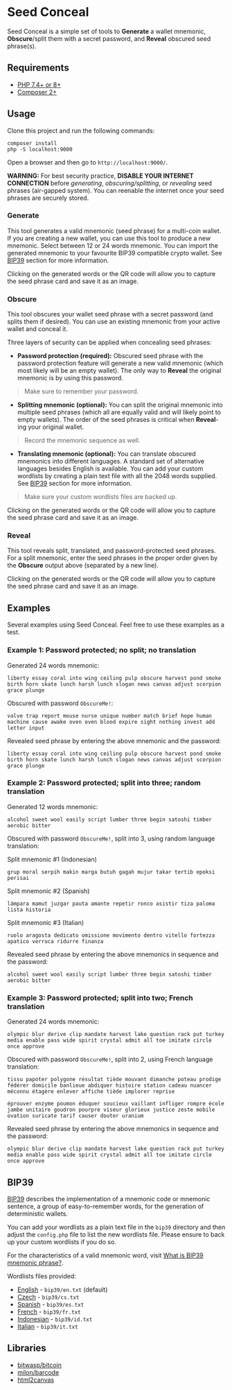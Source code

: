 # Seed Conceal

Seed Conceal is a simple set of tools to **Generate** a wallet mnemonic, **Obscure**/split them with a secret password, and **Reveal** obscured seed phrase(s).

## Requirements

- [PHP 7.4+ or 8+](https://www.php.net/)
- [Composer 2+](https://getcomposer.org/)

## Usage

Clone this project and run the following commands:
```
composer install
php -S localhost:9000
```
Open a browser and then go to `http://localhost:9000/`.

**WARNING:** For best security practice, **DISABLE YOUR INTERNET CONNECTION** before *generating*, *obscuring/splitting*, or *revealing* seed phrases (air-gapped system). You can reenable the internet once your seed phrases are securely stored.

### Generate

This tool generates a valid mnemonic (seed phrase) for a multi-coin wallet. If you are creating a new wallet, you can use this tool to produce a new mnemonic. Select between 12 or 24 words mnemonic. You can import the generated mnemonic to your favourite BIP39 compatible crypto wallet. See [BIP39](#bip39) section for more information.

Clicking on the generated words or the QR code will allow you to capture the seed phrase card and save it as an image.

### Obscure

This tool obscures your wallet seed phrase with a secret password (and splits them if desired). You can use an existing mnemonic from your active wallet and conceal it.

Three layers of security can be applied when concealing seed phrases:

- **Password protection (required):** Obscured seed phrase with the password protection feature will generate a new valid mnemonic (which most likely will be an empty wallet). The only way to **Reveal** the original mnemonic is by using this password.

> Make sure to remember your password.

- **Splitting mnemonic (optional):** You can split the original mnemonic into multiple seed phrases (which all are equally valid and will likely point to empty wallets). The order of the seed phrases is critical when **Reveal**-ing your original wallet.

> Record the mnemonic sequence as well.

- **Translating mnemonic (optional):** You can translate obscured mnemonics into different languages. A standard set of alternative languages besides English is available. You can add your custom wordlists by creating a plain text file with all the 2048 words supplied. See [BIP39](#bip39) section for more information.

> Make sure your custom wordlists files are backed up.

Clicking on the generated words or the QR code will allow you to capture the seed phrase card and save it as an image.

### Reveal

This tool reveals split, translated, and password-protected seed phrases. For a split mnemonic, enter the seed phrases in the proper order given by the **Obscure** output above (separated by a new line).

Clicking on the generated words or the QR code will allow you to capture the seed phrase card and save it as an image.

## Examples

Several examples using Seed Conceal. Feel free to use these examples as a test.

### Example 1: Password protected; no split; no translation

Generated 24 words mnemonic:

`liberty essay coral into wing ceiling pulp obscure harvest pond smoke birth horn skate lunch harsh lunch slogan news canvas adjust scorpion grace plunge`

Obscured with password `ObscureMe!`:

`valve trap report mouse nurse unique number match brief hope human machine cause awake oven oven blood expire sight nothing invest add letter input`

Revealed seed phrase by entering the above mnemonic and the password:

`liberty essay coral into wing ceiling pulp obscure harvest pond smoke birth horn skate lunch harsh lunch slogan news canvas adjust scorpion grace plunge`

### Example 2: Password protected; split into three; random translation

Generated 12 words mnemonic:

`alcohol sweet wool easily script lumber three begin satoshi timber aerobic bitter`

Obscured with password `ObscureMe!`, split into 3, using random language translation:

Split mnemonic #1 (Indonesian)

`grup moral serpih makin marga butuh gagah mujur takar tertib epoksi perisai`

Split mnemonic #2 (Spanish)

`lámpara mamut juzgar pauta amante repetir ronco asistir tiza paloma lista historia`

Split mnemonic #3 (Italian)

`ruolo aragosta dedicato omissione movimento dentro vitello fortezza apatico verruca ridurre finanza`

Revealed seed phrase by entering the above mnemonics in sequence and the password:

`alcohol sweet wool easily script lumber three begin satoshi timber aerobic bitter`

### Example 3: Password protected; split into two; French translation

Generated 24 words mnemonic:

`olympic blur derive clip mandate harvest lake question rack put turkey media enable pass wide spirit crystal admit all toe imitate circle once approve`

Obscured with password `ObscureMe!`, split into 2, using French language translation:

`tissu papoter polygone résultat tiède mouvant dimanche poteau prodige fédérer domicile banlieue abdiquer histoire station cadeau nuancer méconnu étagère enlever affiche tiède implorer reprise`

`éprouver enzyme poumon éduquer soucieux vaillant infliger rompre école jambe unitaire goudron pourpre viseur glorieux justice zeste mobile ovation suricate tarif causer douter uranium`

Revealed seed phrase by entering the above mnemonics in sequence and the password:

`olympic blur derive clip mandate harvest lake question rack put turkey media enable pass wide spirit crystal admit all toe imitate circle once approve`

## BIP39

[BIP39](https://github.com/bitcoin/bips/blob/master/bip-0039.mediawiki) describes the implementation of a mnemonic code or mnemonic sentence, a group of easy-to-remember words, for the generation of deterministic wallets.

You can add your wordlists as a plain text file in the `bip39` directory and then adjust the `config.php` file to list the new wordlists file. Please ensure to back up your custom wordlists if you do so.

For the characteristics of a valid mnemonic word, visit [What is BIP39 mnemonic phrase?](https://getcoinplate.com/blog/what-is-bip39-mnemonic-phrase-2022-update/).

Wordlists files provided:

- [English](https://github.com/bitcoin/bips/blob/master/bip-0039/english.txt) - `bip39/en.txt` (default)
- [Czech](https://github.com/bitcoin/bips/blob/master/bip-0039/czech.txt) - `bip39/cs.txt`
- [Spanish](https://github.com/bitcoin/bips/blob/master/bip-0039/spanish.txt) - `bip39/es.txt`
- [French](https://github.com/bitcoin/bips/blob/master/bip-0039/french.txt) - `bip39/fr.txt`
- [Indonesian](https://github.com/Adiset/Mnemonik-Bahasa-Indonesia/blob/master/Mnemonik.txt) - `bip39/id.txt`
- [Italian](https://github.com/bitcoin/bips/blob/master/bip-0039/italian.txt) - `bip39/it.txt`

## Libraries

- [bitwasp/bitcoin](https://github.com/Bit-Wasp/bitcoin-php)
- [milon/barcode](https://github.com/milon/barcode)
- [html2canvas](https://html2canvas.hertzen.com/)
